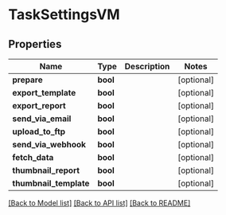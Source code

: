 # TaskSettingsVM


## Properties
Name | Type | Description | Notes
------------ | ------------- | ------------- | -------------
**prepare** | **bool** |  | [optional] 
**export_template** | **bool** |  | [optional] 
**export_report** | **bool** |  | [optional] 
**send_via_email** | **bool** |  | [optional] 
**upload_to_ftp** | **bool** |  | [optional] 
**send_via_webhook** | **bool** |  | [optional] 
**fetch_data** | **bool** |  | [optional] 
**thumbnail_report** | **bool** |  | [optional] 
**thumbnail_template** | **bool** |  | [optional] 

[[Back to Model list]](../README.md#documentation-for-models) [[Back to API list]](../README.md#documentation-for-api-endpoints) [[Back to README]](../README.md)


